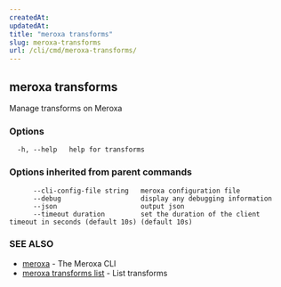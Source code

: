 ```yaml
---
createdAt: 
updatedAt: 
title: "meroxa transforms"
slug: meroxa-transforms
url: /cli/cmd/meroxa-transforms/
---
```

## meroxa transforms

Manage transforms on Meroxa

### Options

```
  -h, --help   help for transforms
```

### Options inherited from parent commands

```
      --cli-config-file string   meroxa configuration file
      --debug                    display any debugging information
      --json                     output json
      --timeout duration         set the duration of the client timeout in seconds (default 10s) (default 10s)
```

### SEE ALSO

* [meroxa](/cli/cmd/meroxa/)	 - The Meroxa CLI
* [meroxa transforms list](/cli/cmd/meroxa-transforms-list/)	 - List transforms

